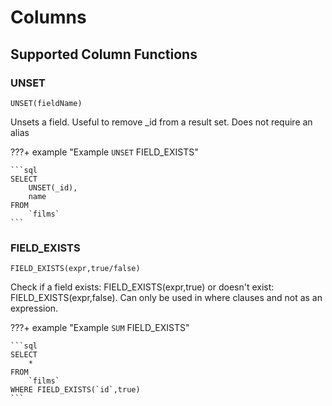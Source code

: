 # Columns

## Supported Column Functions

### UNSET

`UNSET(fieldName)`

Unsets a field. Useful to remove _id from a result set. Does not require an alias

???+ example "Example `UNSET` FIELD_EXISTS"

    ```sql 
    SELECT 
        UNSET(_id),
        name 
    FROM 
        `films` 
    ```


### FIELD_EXISTS

`FIELD_EXISTS(expr,true/false)`

Check if a field exists: FIELD_EXISTS(expr,true) or doesn't exist: FIELD_EXISTS(expr,false). Can only be used in where clauses and not as an expression.

???+ example "Example `SUM` FIELD_EXISTS"

    ```sql 
    SELECT 
        * 
    FROM 
        `films` 
    WHERE FIELD_EXISTS(`id`,true)
    ```
